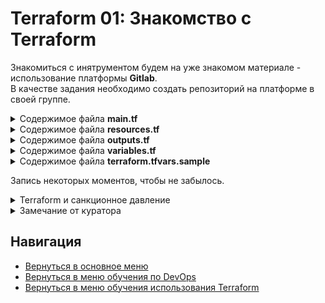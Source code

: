 Terraform 01: Знакомство с Terraform
===

<p>Знакомиться с инятрументом будем на уже знакомом материале - использование платформы <b>Gitlab</b>.<br>В качестве задания необходимо создать репозиторий на платформе в своей группе.

<details>
<summary>Содержимое файла <b>main.tf</b></summary>

```yml
terraform {
  required_providers {
    gitlab = {
      source = "gitlabhq/gitlab"
    }
  }
  required_version = ">= 0.13"
}

provider "gitlab" {
    token = var.gitlab_token
    base_url = var.gitlab_url
}

```

</details>

<details>
<summary>Содержимое файла <b>resources.tf</b></summary>

```yml
resource "gitlab_project" "ter01" {
  name         = var.repository_name
  description  = var.repository_description
  namespace_id = data.gitlab_group.user_devops.id
}

resource "gitlab_deploy_key" "ter01_deploy_key" {
  project = gitlab_project.ter01.id
  title   = var.repository_deploy_sshkey_title
  key     = var.repository_deploy_sshkey
  can_push = true
}

data "gitlab_group" "user_devops" {
  full_path = join("/",[var.gitlab_cource_group, var.gitlab_user_group])
}

```

</details>

<details>
<summary>Содержимое файла <b>outputs.tf</b></summary>

```yml
output "project_id" {
  description = "ID repository"
  value       = gitlab_project.ter01.id
}

```

</details>

<details>
<summary>Содержимое файла <b>variables.tf</b></summary>

```yml
variable "gitlab_token" {
  type = string
  default = ""
  sensitive = true
}

variable "gitlab_url" {
  type = string
  default = ""
}

variable "repository_name" {
  type = string
  default = ""
}

variable "repository_description" {
  type = string
  default = "Test repo for TERRAFORM"
}

variable "repository_deploy_sshkey" {
  type = string
  default = ""
  sensitive = true
}

variable "repository_deploy_sshkey_title" {
  type = string
  default = ""  
}

variable "gitlab_user_group" {
  type = string
}

```

</details>

<details>
<summary>Содержимое файла <b>terraform.tfvars.sample</b></summary>

```yml
gitlab_token = "****YOUR_TOKEN****"
gitlab_url = "https://gitlab.url/"
repository_name = "your-repository-name"
repository_description = "YOUR commentary"
repository_deploy_sshkey = "ssh-rsa AAAA..."
repository_deploy_sshkey_title = "YOUR SSH key title"
gitlab_cource_group = "YOUR cources group name"
gitlab_user_group = "YOUR user group name"

```

</details>

<p>Запись некоторых моментов, чтобы не забылось.

<details>
<summary>Terraform и санкционное давление</summary>

<p>Так как компания HashiCorp участвует в давлении на нашу страну, то пришлось искать варианты обхода данных ограничений.
<p>Решений нашлось далеко не одно:

* Во-первых - это и использование VPN, как платных, так и бесплатных.
* Во-вторых - использование проксирования запросов на скачивание провайдеров из ресурсов Terraform

<p>Второй вариант (на сегодняшний день пока не закрыт) и проще и быстрее, если конечно, нет уже купленного подключения VPN.
<p>Заключается в настройке конфигурационного файла.

```bash
# Windows
notepad $env:APPDATA/terraform.rc

# Linux
nano ~/.terraformrc
```

В него надо внести следующее содержимое:

```bash
provider_installation {
  network_mirror {
    url = "https://terraform-mirror.yandexcloud.net/"
    include = ["registry.terraform.io/*/*"]
  }
  direct {
    exclude = ["registry.terraform.io/*/*"]
  }
}
```

Если по каким-то причинам не нравиться Яндекс, то можно использовать любой другой доступный альтернативный репозиторий. Никакие перезагрузки не нужны. Все начинает работать сразу после внесения изменений.

</details>
<details>
<summary>Замечание от куратора</summary>

Группа пользователя специально была задана цифрами, чтобы потом указать на это и отправить на доработку.

> Идентификатор пространства имен берете из переменной, но с цифровыми идентификаторами часто случается путаница (в том числе и в этом задании), поэтому давайте получим его с помощью источника данных data провайдера гитлаб на основе имени/пути группы (не забудьте параметризовать через переменную)

```yml
# Добавлена возможность получения идентификатора из API провайдера
resource "gitlab_project" "ter01" {
   ...
   namespace_id = data.gitlab_group.user_devops.id
}

# Вот здесь необходимо добавить для возможности пушить потом с этим ключом
resource "gitlab_deploy_key" "ter01_deploy_key" {
  ...
  can_push = true
}

# получение группы пользователя как ресурсов из провайдера
data "gitlab_group" "user_devops" {
  # оказалось я отстал немного и то что ранее делалось подстановками значений через "${}"
  # в новых версиях осталось (и настоятельно рекомендуется) только как подстановка
  # функции теперь используются напрямую для улучшения читаемости кода
  full_path = join("/",[var.gitlab_cource_group, var.gitlab_user_group])
}
```

После доработки выполнение задание было принято на <b>отлично</b>

</details>

Навигация
---

* [Вернуться в основное меню](../../README.md)
* [Вернуться в меню обучения по DevOps](../README.md)
* [Вернуться в меню обучения использования Terraform](./README.md)
